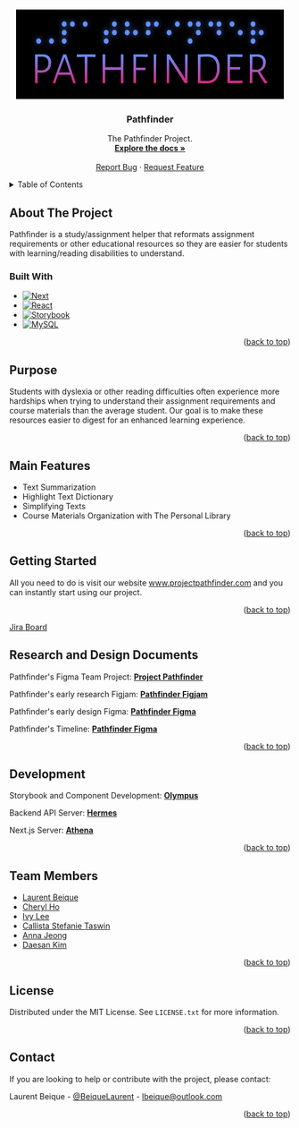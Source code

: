 <a name="readme-top"></a>


<!-- PROJECT LOGO -->
<br />
<div align="center">
  <a href="https://github.com/lbeique/Pathfinder">
    <img src="images/logo.jpg" alt="Pathfinder Logo" width="480" height="160">
  </a>

<h3 align="center">Pathfinder</h3>

  <p align="center">
    The Pathfinder Project.
    <br />
    <a href="https://github.com/lbeique/Pathfinder"><strong>Explore the docs »</strong></a>
    <br />
    <br />
    <a href="https://github.com/lbeique/Pathfinder/issues">Report Bug</a>
    ·
    <a href="https://github.com/lbeique/Pathfinder/issues">Request Feature</a>
  </p>
</div>



<!-- TABLE OF CONTENTS -->
<details>
  <summary>Table of Contents</summary>
  <ol>
    <li>
      <a href="#about-the-project">About The Project</a>
      <ul>
        <li><a href="#built-with">Built With</a></li>
      </ul>
    </li>
    <li><a href="#purpose">Purpose</a></li>
    <li><a href="#main-features">Main Features</a></li>
    <li><a href="#getting-started">Getting Started</a></li>
    <li><a href="#research-and-design-documents">Design</a></li>
    <li><a href="#development">Development</a></li>
    <li><a href="#team-members">Team Members</a></li>
    <li><a href="#license">License</a></li>
    <li><a href="#contact">Contact</a></li>
  </ol>
</details>



<!-- ABOUT THE PROJECT -->
## About The Project

Pathfinder is a study/assignment helper that reformats assignment requirements or other educational resources so they are easier for students with learning/reading disabilities to understand.


### Built With

* [![Next][Next.js]][Next-url]
* [![React][React.js]][React-url]
* [![Storybook][Storybook.js]][Storybook-url]
* [![MySQL][MySQL]][MySQL-url]

<p align="right">(<a href="#readme-top">back to top</a>)</p>


<!-- PUROPOSE -->
## Purpose

Students with dyslexia or other reading difficulties often experience more hardships when trying to understand their assignment requirements and course materials than the average student. Our goal is to make these resources easier to digest for an enhanced learning experience.

<p align="right">(<a href="#readme-top">back to top</a>)</p>



<!-- MAIN FEATURES -->
## Main Features
* Text Summarization
* Highlight Text Dictionary
* Simplifying Texts
* Course Materials Organization with The Personal Library

<p align="right">(<a href="#readme-top">back to top</a>)</p>



<!-- GETTING STARTED -->
## Getting Started

All you need to do is visit our website www.projectpathfinder.com and you can instantly start using our project.

<p align="right">(<a href="#readme-top">back to top</a>)</p>

<!-- Jira Board -->
<a href ="https://annajeong.atlassian.net/jira/software/projects/PATHFINDER/boards/1/roadmap">Jira Board</a>


<!-- DESIGN DOCUMENTS -->
## Research and Design Documents

Pathfinder's Figma Team Project:
<a href="https://www.figma.com/files/project/37898347/Team-project?fuid=1018768937161552575"><strong>Project Pathfinder</strong></a>

Pathfinder's early research Figjam:
<a href="https://www.figma.com/file/5uhAAMwg8mkt4xLeN6tnzy/Research"><strong>Pathfinder Figjam</strong></a>

Pathfinder's early design Figma:
<a href="https://www.figma.com/file/9d94dbWawYK0n9Iy2kdOn9/Design?node-id=0%3A1"><strong>Pathfinder Figma</strong></a>

Pathfinder's Timeline:
<a href="https://annajeong.atlassian.net/jira/software/projects/PATHFINDER/boards/1/roadmap"><strong>Pathfinder Figma</strong></a>

<p align="right">(<a href="#readme-top">back to top</a>)</p>



<!-- DEVELOPMENT -->
## Development

Storybook and Component Development:
<a href="https://github.com/lbeique/Olympus"><strong>Olympus</strong></a>

Backend API Server:
<a href="https://github.com/CalliStef/PathFinder-Hermes"><strong>Hermes</strong></a>

Next.js Server:
<a href="https://github.com/hlee443/PathFinder-Athena"><strong>Athena</strong></a>

<p align="right">(<a href="#readme-top">back to top</a>)</p>



<!-- Team Members -->
## Team Members

* [Laurent Beique](lbeique@outlook.com)
* [Cheryl Ho](ho.cheryl@outlook.com)
* [Ivy Lee](ivy1920lee@gmail.com)
* [Callista Stefanie Taswin](callistastefanie@gmail.com)
* [Anna Jeong](seohyun9672@gmail.com)
* [Daesan Kim](daesan98@gmail.com)

<p align="right">(<a href="#readme-top">back to top</a>)</p>



<!-- LICENSE -->
## License

Distributed under the MIT License. See `LICENSE.txt` for more information.

<p align="right">(<a href="#readme-top">back to top</a>)</p>



<!-- CONTACT -->
## Contact

If you are looking to help or contribute with the project, please contact:

Laurent Beique - [@BeiqueLaurent](https://twitter.com/BeiqueLaurent) - lbeique@outlook.com


<p align="right">(<a href="#readme-top">back to top</a>)</p>



<!-- MARKDOWN LINKS & IMAGES -->
[Next.js]: https://img.shields.io/badge/next.js-20232A?style=for-the-badge&logo=nextdotjs&logoColor=white
[Next-url]: https://nextjs.org/
[React.js]: https://img.shields.io/badge/React-20232A?style=for-the-badge&logo=react&logoColor=61DAFB
[React-url]: https://reactjs.org/
[Storybook.js]: https://img.shields.io/badge/Storybook-20232A?style=for-the-badge&logo=storybook&logoColor=FF4785
[Storybook-url]: https://storybook.js.org/
[MySQL]: https://img.shields.io/badge/MySQL-20232A?style=for-the-badge&logo=mysql&logoColor=035480
[MySQL-url]: https://www.mysql.com/
